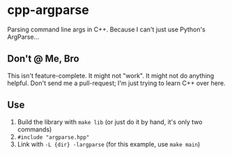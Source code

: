 # cpp-argparse
Parsing command line args in C++. Because I can't just use Python's ArgParse...

## Don't @ Me, Bro
This isn't feature-complete. It might not "work". It might not do anything helpful. Don't send me a pull-request; I'm just trying to learn C++ over here.

## Use
1. Build the library with `make lib` (or just do it by hand, it's only two commands)
1. `#include "argparse.hpp"`
1. Link with `-L {dir} -largparse` (for this example, use `make main`)
